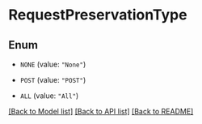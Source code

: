 # RequestPreservationType

## Enum


* `NONE` (value: `"None"`)

* `POST` (value: `"POST"`)

* `ALL` (value: `"All"`)


[[Back to Model list]](../README.md#documentation-for-models) [[Back to API list]](../README.md#documentation-for-api-endpoints) [[Back to README]](../README.md)


